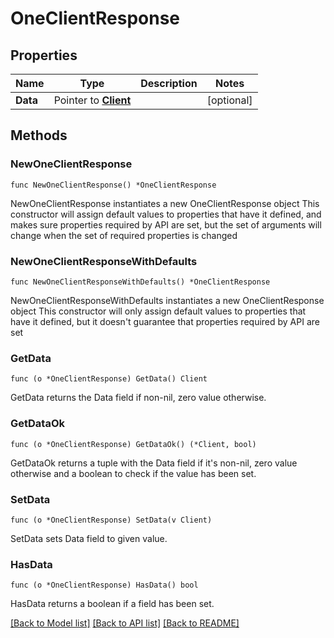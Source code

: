 # OneClientResponse

## Properties

Name | Type | Description | Notes
------------ | ------------- | ------------- | -------------
**Data** | Pointer to [**Client**](Client.md) |  | [optional] 

## Methods

### NewOneClientResponse

`func NewOneClientResponse() *OneClientResponse`

NewOneClientResponse instantiates a new OneClientResponse object
This constructor will assign default values to properties that have it defined,
and makes sure properties required by API are set, but the set of arguments
will change when the set of required properties is changed

### NewOneClientResponseWithDefaults

`func NewOneClientResponseWithDefaults() *OneClientResponse`

NewOneClientResponseWithDefaults instantiates a new OneClientResponse object
This constructor will only assign default values to properties that have it defined,
but it doesn't guarantee that properties required by API are set

### GetData

`func (o *OneClientResponse) GetData() Client`

GetData returns the Data field if non-nil, zero value otherwise.

### GetDataOk

`func (o *OneClientResponse) GetDataOk() (*Client, bool)`

GetDataOk returns a tuple with the Data field if it's non-nil, zero value otherwise
and a boolean to check if the value has been set.

### SetData

`func (o *OneClientResponse) SetData(v Client)`

SetData sets Data field to given value.

### HasData

`func (o *OneClientResponse) HasData() bool`

HasData returns a boolean if a field has been set.


[[Back to Model list]](../README.md#documentation-for-models) [[Back to API list]](../README.md#documentation-for-api-endpoints) [[Back to README]](../README.md)


